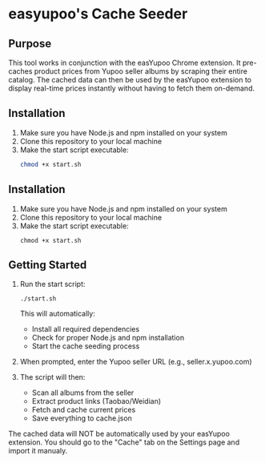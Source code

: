 # easyupoo's Cache Seeder

## Purpose
This tool works in conjunction with the easYupoo Chrome extension. It pre-caches product prices from Yupoo seller albums by scraping their entire catalog. The cached data can then be used by the easYupoo extension to display real-time prices instantly without having to fetch them on-demand.

## Installation
1. Make sure you have Node.js and npm installed on your system
2. Clone this repository to your local machine
3. Make the start script executable:
   ```bash
   chmod +x start.sh
   ```

## Installation
1. Make sure you have Node.js and npm installed on your system
2. Clone this repository to your local machine
3. Make the start script executable:
   ```
   chmod +x start.sh
   ```

## Getting Started
1. Run the start script:
   ```
   ./start.sh
   ```
   This will automatically:
   - Install all required dependencies
   - Check for proper Node.js and npm installation
   - Start the cache seeding process

2. When prompted, enter the Yupoo seller URL (e.g., seller.x.yupoo.com)

3. The script will then:
   - Scan all albums from the seller
   - Extract product links (Taobao/Weidian)
   - Fetch and cache current prices
   - Save everything to cache.json

The cached data will NOT be automatically used by your easYupoo extension. You should go to the "Cache" tab on the Settings page and import it manualy.
